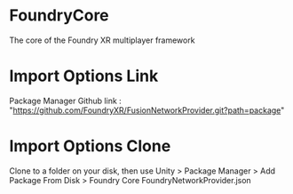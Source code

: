 # FoundryCore
The core of the Foundry XR multiplayer framework

# Import Options Link
Package Manager Github link : "https://github.com/FoundryXR/FusionNetworkProvider.git?path=package"

# Import Options Clone
Clone to a folder on your disk, then use Unity > Package Manager > Add Package From Disk > Foundry Core FoundryNetworkProvider.json
